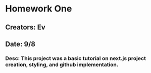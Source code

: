 # Homework One

## Creators: Ev
## Date: 9/8

### Desc: This project was a basic tutorial on next.js project creation, styling, and github implementation.
